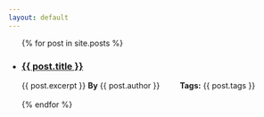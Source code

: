 ```yaml
---
layout: default
---
```


<ul>
  {% for post in site.posts %}
    <li>
      <h3><a href="{{ post.url }}">{{ post.title }}</a></h3>
      {{ post.excerpt }}
      <b>By</b> {{ post.author }}   <b style="margin-left:32px;">Tags:</b> {{ post.tags }}
      <br><br>
    </li>
  {% endfor %}
</ul>